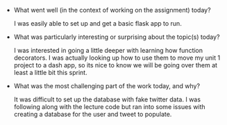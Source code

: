 - What went well (in the context of working on the assignment) today?

  I was easily able to set up and get a basic flask app to run.

- What was particularly interesting or surprising about the topic(s) today?

  I was interested in going a little deeper with learning how function decorators.
  I was actually looking up how to use them to move my unit 1 project to a
  dash app, so its nice to know we will be going over them at least a little bit
  this sprint.

- What was the most challenging part of the work today, and why?

  It was difficult to set up the database with fake twitter data. I was following
  along with the lecture code but ran into some issues with creating a database
  for the user and tweet to populate.
